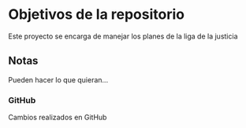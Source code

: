 # Objetivos de la repositorio

Este proyecto se encarga de manejar los planes de la liga de la justicia


## Notas
Pueden hacer lo que quieran...
### GitHub
Cambios realizados en GitHub
